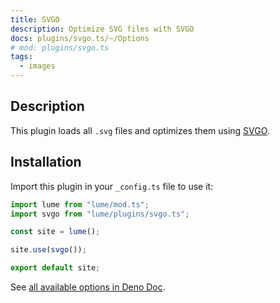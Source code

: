 ```yaml
---
title: SVGO
description: Optimize SVG files with SVGO
docs: plugins/svgo.ts/~/Options
# mod: plugins/svgo.ts
tags:
  - images
---
```


## Description

This plugin loads all `.svg` files and optimizes them using
[SVGO](https://github.com/svg/svgo).

## Installation

Import this plugin in your `_config.ts` file to use it:

```js
import lume from "lume/mod.ts";
import svgo from "lume/plugins/svgo.ts";

const site = lume();

site.use(svgo());

export default site;
```

See
[all available options in Deno Doc](https://doc.deno.land/https/deno.land/x/lume/plugins/svgo.ts/~/Options).
